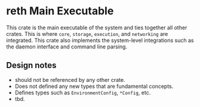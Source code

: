 # reth Main Executable

This crate is the main executable of the system and ties together all other crates. This is where `core`, `storage`, `execution`, and `networking` are integrated. This crate also implements the system-level integrations such as the daemon interface and command line parsing.

## Design notes
  - should not be referenced by any other crate.
  - Does not defined any new types that are fundamental concepts.
  - Defines types such as `EnvironmentConfig`, `*Config`, etc.
  - tbd.
